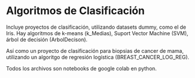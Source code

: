 # Algoritmos de Clasificación

Incluye proyectos de clasificación, utilizando datasets dummy, como el de Iris. Hay algoritmos de k-means (k_Medias), Suport Vector Machine (SVM), árbol de decisión (ArbolDecison).

Así como un proyecto de clasificación para biopsias de cancer de mama, utilizando un algoritgo de regresión logística (BREAST_CANCER_LOG_REG).

Todos los archivos son notebooks de google colab en python.
